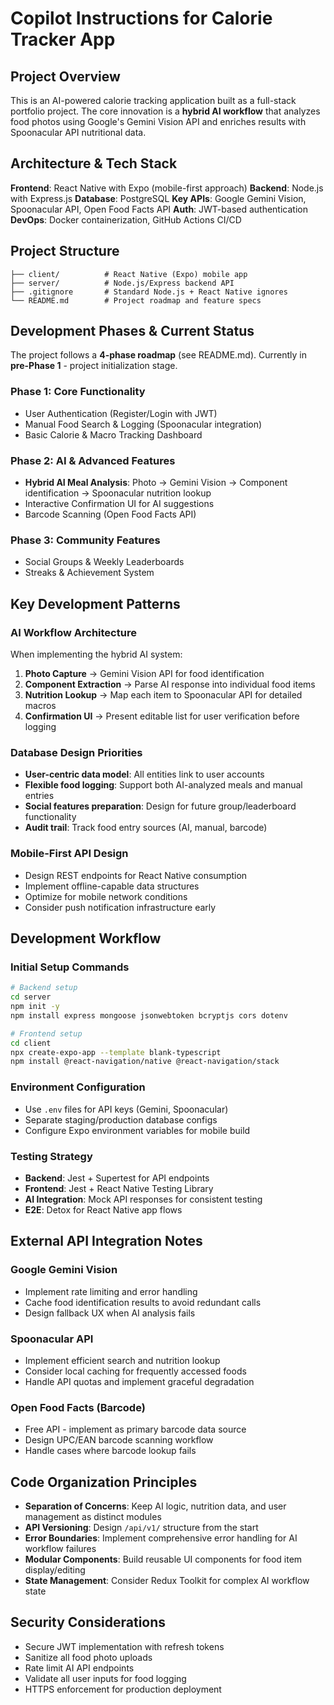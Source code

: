 # Copilot Instructions for Calorie Tracker App

## Project Overview

This is an AI-powered calorie tracking application built as a full-stack portfolio project. The core innovation is a **hybrid AI workflow** that analyzes food photos using Google's Gemini Vision API and enriches results with Spoonacular API nutritional data.

## Architecture & Tech Stack

**Frontend**: React Native with Expo (mobile-first approach)
**Backend**: Node.js with Express.js 
**Database**: PostgreSQL
**Key APIs**: Google Gemini Vision, Spoonacular API, Open Food Facts API
**Auth**: JWT-based authentication
**DevOps**: Docker containerization, GitHub Actions CI/CD

## Project Structure

```
├── client/          # React Native (Expo) mobile app
├── server/          # Node.js/Express backend API
├── .gitignore       # Standard Node.js + React Native ignores
└── README.md        # Project roadmap and feature specs
```

## Development Phases & Current Status

The project follows a **4-phase roadmap** (see README.md). Currently in **pre-Phase 1** - project initialization stage.

### Phase 1: Core Functionality
- User Authentication (Register/Login with JWT)
- Manual Food Search & Logging (Spoonacular integration)
- Basic Calorie & Macro Tracking Dashboard

### Phase 2: AI & Advanced Features  
- **Hybrid AI Meal Analysis**: Photo → Gemini Vision → Component identification → Spoonacular nutrition lookup
- Interactive Confirmation UI for AI suggestions
- Barcode Scanning (Open Food Facts API)

### Phase 3: Community Features
- Social Groups & Weekly Leaderboards
- Streaks & Achievement System

## Key Development Patterns

### AI Workflow Architecture
When implementing the hybrid AI system:
1. **Photo Capture** → Gemini Vision API for food identification
2. **Component Extraction** → Parse AI response into individual food items
3. **Nutrition Lookup** → Map each item to Spoonacular API for detailed macros
4. **Confirmation UI** → Present editable list for user verification before logging

### Database Design Priorities
- **User-centric data model**: All entities link to user accounts
- **Flexible food logging**: Support both AI-analyzed meals and manual entries
- **Social features preparation**: Design for future group/leaderboard functionality
- **Audit trail**: Track food entry sources (AI, manual, barcode)

### Mobile-First API Design
- Design REST endpoints for React Native consumption
- Implement offline-capable data structures
- Optimize for mobile network conditions
- Consider push notification infrastructure early

## Development Workflow

### Initial Setup Commands
```bash
# Backend setup
cd server
npm init -y
npm install express mongoose jsonwebtoken bcryptjs cors dotenv

# Frontend setup  
cd client
npx create-expo-app --template blank-typescript
npm install @react-navigation/native @react-navigation/stack
```

### Environment Configuration
- Use `.env` files for API keys (Gemini, Spoonacular)
- Separate staging/production database configs
- Configure Expo environment variables for mobile build

### Testing Strategy
- **Backend**: Jest + Supertest for API endpoints
- **Frontend**: Jest + React Native Testing Library
- **AI Integration**: Mock API responses for consistent testing
- **E2E**: Detox for React Native app flows

## External API Integration Notes

### Google Gemini Vision
- Implement rate limiting and error handling
- Cache food identification results to avoid redundant calls
- Design fallback UX when AI analysis fails

### Spoonacular API
- Implement efficient search and nutrition lookup
- Consider local caching for frequently accessed foods
- Handle API quotas and implement graceful degradation

### Open Food Facts (Barcode)
- Free API - implement as primary barcode data source
- Design UPC/EAN barcode scanning workflow
- Handle cases where barcode lookup fails

## Code Organization Principles

- **Separation of Concerns**: Keep AI logic, nutrition data, and user management as distinct modules
- **API Versioning**: Design `/api/v1/` structure from the start
- **Error Boundaries**: Implement comprehensive error handling for AI workflow failures  
- **Modular Components**: Build reusable UI components for food item display/editing
- **State Management**: Consider Redux Toolkit for complex AI workflow state

## Security Considerations

- Secure JWT implementation with refresh tokens
- Sanitize all food photo uploads
- Rate limit AI API endpoints
- Validate all user inputs for food logging
- HTTPS enforcement for production deployment